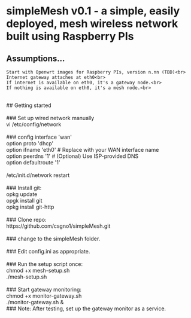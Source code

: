 # simpleMesh v0.1 - a simple, easily deployed, mesh wireless network built using Raspberry PIs

## Assumptions...<br>
    Start with Openwrt images for Raspberry PIs, version n.nn (TBD)<br>
    Internet gateway attaches at eth0<br>
    If internet is available on eth0, it's a gateway node.<br>
    If nothing is available on eth0, it's a mesh node.<br>
<br>
## Getting started<br>
<br>
### Set up wired network manually<br>
  vi /etc/config/network<br>
<br>
  ### config interface 'wan'<br>
      option proto 'dhcp'<br>
      option ifname 'eth0'  # Replace with your WAN interface name<br>
      option peerdns '1'    # (Optional) Use ISP-provided DNS<br>
      option defaultroute '1'<br>
  <br>
  /etc/init.d/network restart<br>
<br>
### Install git:<br>
    opkg update<br>
    opgk install git<br>
    opkg install git-http<br>
<br>
### Clone repo:<br>
https://github.com/csgno1/simpleMesh.git<br>
<br>
### change to the simpleMesh folder.<br>
<br>
### Edit config.ini as appropriate.<br>
<br>
### Run the setup script once:<br>
    chmod +x mesh-setup.sh<br>
    ./mesh-setup.sh<br>
<br>
### Start gateway monitoring:<br>
    chmod +x monitor-gateway.sh<br>
    ./monitor-gateway.sh &<br>
### Note: After testing, set up the gateway monitor as a service.<br>
<br>
